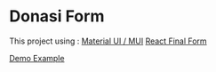 # Donasi Form

This project using :
  [Material UI / MUI](https://mui.com/getting-started/usage/)
  [React Final Form](https://final-form.org/docs/react-final-form/getting-started)

[Demo Example](https://frosty-bohr-0b24fe.netlify.app/)